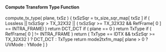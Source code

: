 #### Compute Transform Type Function

<div class="syntax">
compute_tx_type( plane, txSz ) {
    txSzSqr = tx_size_sqr_map[ txSz ]
    if ( Lossless ||
         txSzSqr > TX_32X32 ||
         ( txSzSqr >= TX_32X32 && RefFrame[ 0 ] == INTRA_FRAME) )
        return DCT_DCT
    if ( plane == 0 )
        return TxType
    if ( RefFrame[ 0 ] != INTRA_FRAME )
        return ( TxType == IDTX && txSzSqr >= TX_32X32 ) ? DCT_DCT : TxType
    return mode2txfm_map[ plane > 0 ? UVMode : YMode ]
}
</div>
